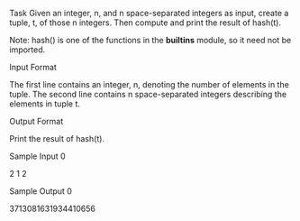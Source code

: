 Task
Given an integer, n, and n space-separated integers as input, create a tuple, t, of those n integers. Then compute and print the result of hash(t).

Note: hash() is one of the functions in the __builtins__ module, so it need not be imported.

Input Format

The first line contains an integer, n, denoting the number of elements in the tuple.
The second line contains n space-separated integers describing the elements in tuple t.

Output Format

Print the result of hash(t).

Sample Input 0

2
1 2

Sample Output 0

3713081631934410656
